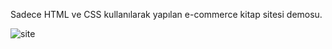 Sadece HTML ve CSS kullanılarak yapılan e-commerce kitap sitesi demosu.


 
![site](https://user-images.githubusercontent.com/108582184/212956713-077131f5-2a5c-4c4d-bbb8-38fd180e3600.gif)
